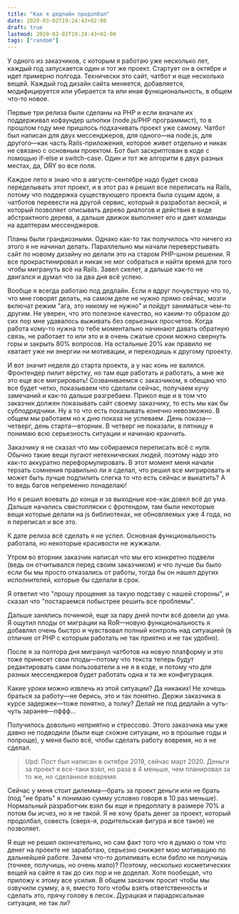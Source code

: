 ```yaml
---
title: "Как я дедлайн продолбал"
date: 2020-03-02T19:24:43+02:00
draft: true
lastmod: 2020-03-02T19:24:43+02:00
tags: ["random"]
---
```


У одного из заказчиков, с которым я работаю уже несколько лет, каждый год запускается один и тот же проект. Стартует он в октябре и идет примерно полгода. Технически это сайт, чатбот и еще несколько вещей. Каждый год дизайн сайта меняется, добавляется, модифицируется или убирается та или иная функциональность, в общем что-то новое.

Первые три релиза были сделаны на PHP и если вначале их поддерживал кофаундер шлюпки (node.js/PHP программист), то в прошлом году мне пришлось подхачивать проект уже самому. Чатбот был написан для двух мессенджеров, для одного—на node.js, для другого—как часть Rails-приложения, которое живет отдельно и никак не связано с основным проектом. Бот был заскриптован в коде с помощью if-else и switch-case. Один и тот же алгоритм в двух разных местах, да, DRY во все поля.

Каждое лето я знаю что в августе-сентябре надо будет снова переделывать этот проект, и в этот раз я решил все переписать на Rails, потому что поддержка существующего проекта была сущим адом, а чатботов перевести на другой сервис, который я разработал весной, и который позволяет описывать дерево диалогов и действия в виде абстрактного дерева, а дальше движок выполняет его и дает команды на адаптерам мессенджеров. 

Планы были грандиозными. Однако как-то так получилось что ничего из этого я не начинал делать. Параллельно мы начали переверстывать сайт по новому дизайну но делали это на старом PHP-шном решении. Я все прокрастинировал и никак не мог собраться и найти время для того чтобы мигрануть всё на Rails. Завел скелет, а дальше как-то не двигался и думал что за два дня всё успею. 

Вообще я всегда работаю под дедлайн. Если я вдруг почувствую что то, что мне говорят делать, на самом деле не нужно прямо сейчас, мозги включат режим "ага, это никому не нужно" и пойдут заниматься чем-то другим. Не уверен, что это полезное качество, но каким-то образом до сих пор мне удавалось выживать без серьезных просчетов. Когда работа кому-то нужна то тебе моментально начинают давать обратную связь, не работает то или это и в очень сжатые сроки можно свернуть горы и закрыть 80% вопросов. На остальные 20% как правило не хватает уже ни энергии ни мотивации, и переходишь к другому проекту.

И вот значит неделя до старта проекта, а у нас конь не валялся. Фронтендер пилит вёрстку, но там еще работать и работать, а мне же это еще все мигрировать! Созваниваемся с заказчиком, я обещаю что все будет четко, показываем что сделали сейчас, получаем кучу замечаний и как-то дальше разгребаем. Прикол еще и в том что заказчик должен показывать сайт своему заказчику, то есть мы как бы субподрядчики. Ну а то что есть показывать конечно невозможно. В общем мы работаем но к дню показа не успеваем. День показа—четверг, день старта—вторник. В четверг не показали, в пятницу я понимаю всю серьезность ситуации и начинаю кранчить.

Заказчику я не сказал что мы собираемся переписать всё с нуля. Обычно такие вещи пугают нетехнических людей, поэтому надо это как-то аккуратно переформулировать. В этот момент меня начали терзать сомнения правильно ли я сделал, что решил все мигрировать и может быть лучше подпилить слегка то что есть сейчас и выкатить? А то ведь багов непременно понаделаю! 

Но я решил воевать до конца и за выходные кое-как довел всё до ума. Дальше начались свистопляски с фротендом, там были некоторые вещи которые делали на js библиотеках, не обновляемых уже 4 года, но я переписал и все это.

К дате релиза всё сделать я не успел. Основная функциональность работала, но некоторые красивости не жужжали.

Утром во вторник заказчик написал что мы его конкретно подвели (ведь он отчитывался перед своим заказчиком) и что лучше бы было если бы мы просто отказались от работы, тогда бы он нашел других исполнителей, которые бы сделали в срок.

Я ответил что "прошу прощения за такую подставу с нашей стороны", и сказал что "постараемся побыстрее решить все проблемы".

Дальше занялись починкой, еще за пару дней почти всё довели до ума. Я ощутил плоды от миграции на RoR—новую функциональность я добавлял очень быстро и чувствовал полный контроль над ситуацией (в отличие от PHP с которым работать не так приятно и не так удобно). 

После я за полтора дня мигранул чатботов на новую платформу и это тоже принесет свои плоды—потому что текста теперь будут редактировать сами пользователи а не я в коде, и потому что для разных мессенджеров будет работать одна и та же конфигурация.

Какие уроки можно извлечь из этой ситуации? Да никаких! Не хочешь браться за работу—не берись, это и так понятно. Держи заказчика в курсе задержек—тоже понятно, а толку? Делай не под дедлайн а чуть-чуть заранее—пффф...

Получилось довольно неприятно и стрессово. Этого заказчика мы уже давно не подводили (были еще схожие ситуации, но в прошлые годы и попроще), у меня было всё, чтобы сделать работу вовремя, но я не сделал.

> Upd: Пост был написан в октябре 2019, сейчас март 2020. Деньги за проект я все-таки взял, но раза в 4 меньше, чем планировал за то же, но сделанное вовремя.

Сейчас у меня стоит дилемма—брать за проект деньги или не брать (под "не брать" я понимаю сумму условно говоря в 10 раз меньше). Нормальный разработчик взял бы еще и предоплату в размере 70% а потом бы исчез, но я не такой. Я не хочу брать денег за проект, который продолбал, совесть (сверх-я, родительская фигура и все такое) не позволяет.

Я еще не решил окончательно, но сам факт того что я думаю о том что денег на проекте не заработаю, серьезно снижает мою мотивацию по дальнейшей работе. Зачем что-то допиливать если бабло не получишь (точнее, получишь, но очень мало)? Поэтому, несколько косметических вещей на сайте я так до сих пор и не доделал. Хотя пообещал, что приложу к этому все усилия. В общем заказчик просит чтобы мы озвучили сумму, а я, вместо того чтобы взять ответственность и сделать это, прячу голову в песок. Дурацкая и парадоксальная ситуация, не так ли?
